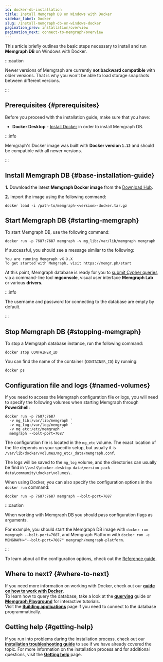 ```yaml
---
id: docker-db-installation
title: Install Memgraph DB on Windows with Docker
sidebar_label: Docker
slug: /install-memgraph-db-on-windows-docker
pagination_prev: installation/overview
pagination_next: connect-to-memgraph/overview
---
```


This article briefly outlines the basic steps necessary to install and run
**Memgraph DB** on Windows with Docker.

:::caution

Newer versions of Memgraph are currently **not backward compatible** with older
versions. That is why you won't be able to load storage snapshots between
different versions.

:::


## Prerequisites {#prerequisites}

Before you proceed with the installation guide, make sure that you have:

- **Docker Desktop** - [Install Docker](https://docs.docker.com/get-docker/) in
order to install Memgraph DB.

:::info

Memgraph's Docker image was built with **Docker version `1.12`** and should be
compatible with all newer versions.

:::

## Install Memgraph DB {#base-installation-guide}

**1.** Download the latest **Memgraph Docker image** from the [Download
Hub](https://memgraph.com/download/).

**2.** Import the image using the following command:

```console
docker load -i /path-to/memgraph-<version>-docker.tar.gz
```

## Start Memgraph DB {#starting-memgraph}

To start Memgraph DB, use the following command:

```console
docker run -p 7687:7687 memgraph -v mg_lib:/var/lib/memgraph memgraph
```

If successful, you should see a message similar to the following:

```console
You are running Memgraph vX.X.X
To get started with Memgraph, visit https://memgr.ph/start
```

At this point, Memgraph database is ready for you to [submit Cypher
queries](/connect-to-memgraph/overview.mdx) via a command-line tool **mgconsole**,
visual user interface **Memgraph Lab** or various **drivers**.

:::info

The username and password for connecting to the database are empty by default.

:::

## Stop Memgraph DB {#stopping-memgraph}

To stop a Memgraph database instance, run the following command:

```console
docker stop CONTAINER_ID
```

You can find the name of the container (`CONTAINER_ID`) by running:

```console
docker ps
```

## Configuration file and logs {#named-volumes}

If you need to access the Memgraph configuration file or logs, you will need to
specify the following volumes when starting Memgraph through **PowerShell**:

```console
docker run -p 7687:7687
  -v mg_lib:/var/lib/memgraph `
  -v mg_log:/var/log/memgraph `
  -v mg_etc:/etc/memgraph `
  memgraph --bolt-port=7687
```

The configuration file is located in the `mg_etc` volume. The exact location of
the file depends on your specific setup, but usually it is
`/var/lib/docker/volumes/mg_etc/_data/memgraph.conf`. 

The logs will be saved to the `mg_log` volume, and the directories can usually be find in
`\\wsl$\docker-desktop-data\version-pack-data\community\docker\volumes\`.

When using Docker, you can also specify the configuration options in the `docker
run` command:

```console
docker run -p 7687:7687 memgraph --bolt-port=7687
```
:::caution

When working with Memgraph DB you should pass configuration flags as arguments.

For example, you should start the Memgraph DB image with `docker run memgraph
--bolt-port=7687`, and Memgraph Platform with `docker run -e MEMGRAPH="--bolt-port=7687"
memgraph/memgraph-platform`.

:::

To learn about all the configuration options, check out the [Reference
guide](/reference-guide/configuration.md).

## Where to next? {#where-to-next}

If you need more information on working with Docker, check out our **[guide on how
to work with Docker](/how-to-guides/work-with-docker.md)**.<br/>
To learn how to query the database, take a look at the
**[querying](/connect-to-memgraph/overview.mdx)** guide or **[Memgraph
Playground](https://playground.memgraph.com/)** for interactive tutorials.<br/>
Visit the **[Building applications](/connect-to-memgraph/drivers/overview.md)**
page if you need to connect to the database programmatically.

## Getting help {#getting-help}

If you run into problems during the installation process, check out our
**[installation troubleshooting
guide](/installation/windows/windows-installation-troubleshooting.md)** to see
if we have already covered the topic. For more information on the installation
process and for additional questions, visit the **[Getting help](/help-center)**
page.
